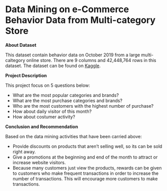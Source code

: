 # Data Mining on e-Commerce Behavior Data from Multi-category Store

**About Dataset**

This dataset contain behavior data on October 2019 from a large multi-caltegory online store. There are 9 columns and 42,448,764 rows in this dataset. The dataset can be found on [Kaggle](https://www.kaggle.com/mkechinov/ecommerce-behavior-data-from-multi-category-store).

**Project Description**

This project focus on 5 questions below:
- What are the most popular categories and brands?
- What are the most purchase categories and brands?
- Who are the most customers with the highest number of purchase?
- How about daily visitor of this month?
- How about costumer activity?

**Conclusion and Recommendation**

Based on the data mining activities that have been carried above:
- Provide discounts on products that aren’t selling well, so its can be sold right away.
- Give a promotions at the beginning and end of the month to attract or increase website visitors.
- Because many customers just view the products, rewards can be given to customers who make frequent transactions in order to increase the number of transactions. This will encourage more customers to make transactions.
